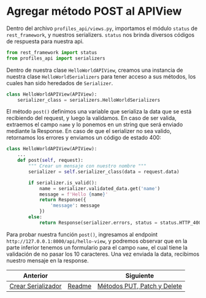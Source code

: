 # Agregar método POST al APIView

Dentro del archivo `profiles_api/views.py`, importamos el módulo `status` de `rest_framework`, y nuestros serializers. `status` nos brinda diversos códigos de respuesta para nuestra api.

```py
from rest_framework import status
from profiles_api import serializers
```

Dentro de nuestra clase `HelloWorldAPIView`, creamos una instancia de nuestra clase `HelloWorldSerializers` para tener acceso a sus métodos, los cuales han sido heredados de `Serializer`.

```py
class HelloWorldAPIView(APIView):
    serializer_class = serializers.HelloWorldSerializers
```

El método `post()` definimos una variable que serializa la data que se está recibiendo del request, y luego la validamos. En caso de ser valida, extraemos el campo `name` y lo ponemos en un string que será enviado mediante la Response. En caso de que el serializer no sea valido, retornamos los errores y enviamos un código de estado 400:

```py
class HelloWorldAPIView(APIView):
    ...
    def post(self, request):
        """ Crear un mensaje con nuestro nombre """
        serializer = self.serializer_class(data = request.data)

        if serializer.is_valid():
            name = serializer.validated_data.get('name')
            message = f'Hello {name}'
            return Response({
                'message': message
            })
        else:
            return Response(serializer.errors, status = status.HTTP_400_BAD_REQUEST)
```

Para probar nuestra función `post()`, ingresamos al endpoint `http://127.0.0.1:8000/api/hello-view`, y podremos observar que en la parte inferior tenemos un formulario para el campo `name`, el cual tiene la validación de no pasar los 10 caracteres. Una vez enviada la data, recibimos nuestro mensaje en la response.

| Anterior |                        | Siguiente                                   |
| -------- | ---------------------- | ------------------------------------------- |
| [Crear Serializador](11_Crear_Serializador.md) | [Readme](../../README.md) | [Métodos PUT, Patch y Delete](13_Metodos_PUT_PATCH_DELETE.md) |
